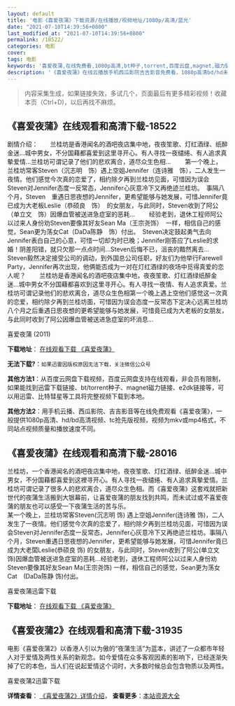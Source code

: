 ```yaml
---
layout: default
title: '电影《喜爱夜蒲》下载资源/在线播放/视频地址/1080p/高清/蓝光'
date: "2021-07-10T14:39:56+0800"
last_modified_at: "2021-07-10T14:39:56+0800"
permalink: /18522/
categories: 电影
cover:
tags: 电影
keywords: '喜爱夜蒲,在线免费看,1080p高清,bt种子,torrent,百度云盘,magnet,磁力链,迅雷下载资源'
description: '《喜爱夜蒲》在线云播放手机西瓜影院吉吉影音免费看，1080p高清bd/hd未删减完整版和tc抢先枪版，mkv/mp4格式，附带bt/torrent种子、magnet/磁力链、百度云盘、网盘资源迅雷下载链接'
---
```


>内容采集生成，如果链接失效，多试几个，页面最后有更多精彩视频！收藏本页（Ctrl+D)，以后再找不麻烦。


## 《喜爱夜蒲》在线观看和高清下载-18522

剧情介绍：　　兰桂坊是香港闻名的酒吧夜店集中地，夜夜笙歌、灯红酒绿、纸醉金迷…城中男女，不分国藉都喜爱到这里寻开心。有人寻找一夜缱绻、有人追求真摰爱情…兰桂坊可谓记录了他们的悲欢离合，道尽众生色相… 　　第一个晚上，兰桂坊常客Steven（沉志明　饰）遇上空姐Jennifer（连诗雅　饰），二人发生一夜情。他们感觉今次真的恋爱了，相约除夕再到兰桂坊见面，可惜因为误会Steven对Jennifer态度一反常态，Jennifer心灰意冷下又再绝迹兰桂坊。　事隔八个月，Steven　重遇日思夜想的Jennifer，更希望能够与她发展，可惜Jennifer竟已成为大老板Leslie（恭硕良　饰）　的女朋友，与此同时，Steven收到了阿公（单立文　饰）因爆血管被送进急症室的恶耗… 　　经验老到，退休工程师阿公以过来人身份劝Steven要像其好友Sean Ma（王宗尧饰）　一样，相信自己的感觉，Sean更为荡女Cat（DaDa陈静　饰）付出。　Steven决定鼓起勇气去向Jennifer表白自己的心意，可惜一切却为时已晚；Jennifer刚答应了Leslie的求婚！阴差阳错，就只欠那一点点时间…Steven后悔不已，沮丧的黯然离去…Steven毅然决定接受公司的调动，到外国总公司任职，好友们为他举行Farewell Party，Jennifer再次出现，他俩能否成为一对在灯红酒绿的夜场中觅得真爱的恋人呢？          兰桂坊是香港闻名的酒吧夜店集中地，夜夜笙歌、灯红酒绿纸醉金迷…城中男女不分国藉都喜欢到这里寻开心。有人寻找一夜情、有人追求真爱。兰桂坊可谓记录他们的悲欢离合，道尽众生色相第一个晚上遇上空他们感觉这一次真的恋爱，相约除夕再到兰桂坊面，可惜因为误会态度一反常态下定决心远离兰桂坊八个月之后重遇日思夜想的更希望能够与她发展，可惜竟已成为大老板的女朋友，与此同时收到了阿公因爆血管被送进急症室的坏消息...


喜爱夜蒲 (2011)

**下载地址**： [在线观看下载 《喜爱夜蒲》](https://www.btbtdy.me/btdy/dy2904.html) 


**无法下载?**：`如果迅雷因版权原因无法下载，关注微信公众号 `

**其他方法1**：从百度云网盘下载视频，百度云网盘支持在线观看，非会员有限制，如果能找到迅雷下载链接、bt/torrent种子、magnet磁力链接、e2dk链接等，可以用迅雷、比特彗星等工具将完整视频下载到本地。

**其他方法2**：用手机云播、西瓜影院、吉吉影音等在线免费观看《喜爱夜蒲》，一般提供1080p高清、hd/bd高清视频、tc抢先版视频，视频为mkv或mp4格式，不同站点视频质量和播放速度不同。


## 《喜爱夜蒲》在线观看和高清下载-28016

兰桂坊，一个香港闻名的酒吧夜店集中地，夜夜笙歌、灯红酒绿、纸醉金迷&hellip;城中男女，不分国藉都喜爱到这裡寻开心。有人寻找一夜缱绻、有人追求真摰爱情。兰桂坊可谓记录了很多人的悲欢离合，道尽众生色相。而《喜爱夜蒲》这套戏就把新世代的夜蒲生活搬到大银幕前，让喜爱夜蒲的朋友找到共鸣，而未试过或不喜爱夜蒲的朋友也可以感受一下夜蒲生活的苦与乐。<br />某一个晚上，兰桂坊常客Steven(沉志明 饰) 遇上空姐Jennifer(连诗雅 饰)，二人发生了一夜情。他们感觉今次真的恋爱了，相约除夕再到兰桂坊见面，可惜因为误会Steven对Jennifer态度一反常态，Jennifer心灰意冷下又再绝迹兰桂坊。事隔八个月，Steven重遇日思夜想的Jennifer，更希望能够与她发展，可惜Jennifer竟已成为大老闆Leslie(恭硕良 饰) 的女朋友，与此同时，Steven收到了阿公(单立文 饰)因爆血管被送进急症室的恶耗...经验老到，退休工程师阿公以过来人身份劝Steven要像其好友Sean Ma(王宗尧饰) 一样，相信自己的感觉，Sean更为荡女Cat　(DaDa陈静 饰)付出。


喜爱夜蒲迅雷下载

**下载地址**： [在线观看下载 《喜爱夜蒲》](https://www.993dy.com//vod-detail-id-20462.html) 


## 《喜爱夜蒲2》在线观看和高清下载-31935

电影《喜爱夜蒲2》以香港人引以为傲的“夜蒲生活”为蓝本，讲述了一众都市年轻人对于爱情及两性关系的新观念。如今爱情在众多客观因素的影响下，已经逐渐失掉了它的本色，当人们在说起爱情这个词时，大多数时候总会包含物质以及两性。


喜爱夜蒲2迅雷下载

**详情查看**： [《喜爱夜蒲2》详情介绍](/movie/31935/)， **查看更多**：[本站资源大全](/movie/t/all/)

